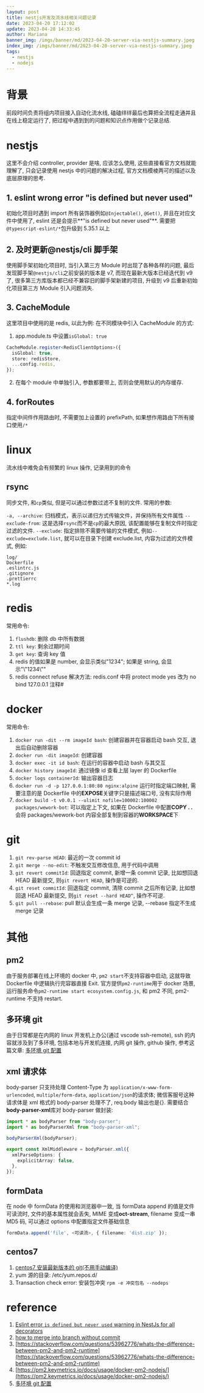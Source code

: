 ```yaml
---
layout: post
title: nestjs开发及流水线相关问题记录
date: 2023-04-20 17:12:02
update: 2023-04-28 14:33:45
author: Mariana
banner_img: /imgs/banner/md/2023-04-20-server-via-nestjs-summary.jpeg
index_img: /imgs/banner/md/2023-04-20-server-via-nestjs-summary.jpeg
tags:
  - nestjs
  - nodejs
---
```


# 背景

前段时间负责将组内项目接入自动化流水线, 磕磕绊绊最后也算把全流程走通并且在线上稳定运行了, 把过程中遇到到的问题和知识点作用做个记录总结.

# nestjs

这里不会介绍 controller, provider 是啥, 应该怎么使用, 这些直接看官方文档就能理解了, 只会记录使用 nestjs 中的问题的解决过程, 官方文档模棱两可的描述以及底层原理的思考.

## 1. eslint wrong error "is defined but never used"

初始化项目时遇到 import 所有装饰器例如`@Injectable()`, `@Get()`, 并且在对应文件中使用了, eslint 还是会提示**"is defined but never used"**.
需要把`@typescript-eslint/*`包升级到 5.35.1 以上

## 2. 及时更新@nestjs/cli 脚手架

使用脚手架初始化项目时, 当引入第三方 Module 时出现了各种各样的问题, 最后发现脚手架`@nestjs/cli`之前安装的版本是 v7, 而现在最新大版本已经迭代到 v9 了, 很多第三方库版本都已经不兼容旧的脚手架新建的项目, 升级到 v9 后重新初始化项目第三方 Module 引入问题消失.

## 3. CacheModule

这里项目中使用的是 redis, 以此为例:
在不同模块中引入 CacheModule 的方式:

1. app.module.ts 中设置`isGlobal: true`

```ts
CacheModule.register<RedisClientOptions>({
  isGlobal: true,
  store: redisStore,
  ...config.redis,
});
```

2. 在每个 module 中单独引入, 参数都要带上, 否则会使用默认的内存缓存.

## 4. forRoutes

指定中间件作用路由时, 不需要加上设置的 prefixPath, 如果想作用路由下所有接口使用`/*`

# linux

流水线中难免会有频繁的 linux 操作, 记录用到的命令

## rsync

同步文件, 和`cp`类似, 但是可以通过参数过滤不复制的文件.
常用的参数:

`-a, --archive`: 归档模式，表示以递归方式传输文件，并保持所有文件属性
`--exclude-from`: 这是选择`rsync`而不是`cp`的最大原因, 该配置能够在复制文件时指定过滤的文件.
`--exclude`: 指定排除不需要传输的文件模式, 例如`--exclude=exclude.list`, 就可以在目录下创建 exclude.list, 内容为过滤的文件模式, 例如:

```
log/
Dockerfile
.eslintrc.js
.gitignore
.prettierrc
*.log
```

# redis

常用命令:

1. `flushdb`: 删除 db 中所有数据
2. `ttl key`: 剩余过期时间
3. `get key`: 查询 key 值
4. redis 的值如果是 number, 会显示类似"1234"; 如果是 string, 会显示"\\"1234\\""
5. redis connect refuse 解决方法:
   redis.conf 中将 protect mode yes 改为 no
   bind 127.0.0.1 注释#

# docker

常用命令:

1. `docker run -dit --rm imageId bash`: 创建容器并在容器启动 bash 交互, 退出后自动删除容器
2. `docker run -dit imageId`: 创建容器
3. `docker exec -it id bash`: 在运行的容器中启动 bash 与其交互
4. `docker history imageId`: 通过镜像 id 查看上层 layer 的 Dockerfile
5. `docker logs containerId`: 输出容器日志
6. `docker run -d -p 127.0.0.1:80:80 nginx:alpine` 运行时指定端口映射, 需要注意的是 Dockerfile 中的**EXPOSE**关键字只是描述端口号, 没有实际作用
7. `docker build -t v0.0.1 --ulimit nofile=100002:100002 packages/wework-bot`: 可以指定上下文, 如果在 Dockerfile 中配置**COPY . .** 会将 packages/wework-bot 内容全部复制到容器的**WORKSPACE**下

# git

1. `git rev-parse HEAD`: 最近的一次 commit id
2. `git merge --no-edit`: 不触发交互修改信息, 用于代码中调用
3. `git revert commitId`: 回退指定 commit, 新增一条 commit 记录, 比如想回退 HEAD 最新提交, 则`git revert HEAD`, 操作是可逆的.
4. `git reset commitId`: 回退指定 commit, 清除 commit 之后所有记录, 比如想回退 HEAD 最新提交, 则`git reset --hard HEAD^`, 操作不可逆.
5. `git pull --rebase`: pull 默认会生成一条 merge 记录, --rebase 指定不生成 merge 记录

# 其他

## pm2

由于服务部署在线上环境的 docker 中, `pm2 start`不支持容器中启动, 这就导致 Dockerfile 中逻辑执行完容器直接 Exit. 官方提供`pm2-runtime`用于 docker 场景, 运行服务命令`pm2-runtime start ecosystem.config.js`, 和 pm2 不同, pm2-runtime 不支持 restart.

## 多环境 git

由于日常都是在内网的 linux 开发机上办公(通过 vscode ssh-remote), ssh 的内容就涉及到了多环境, 包括本地与开发机连接, 内网 git 操作, github 操作, 参考这篇文章: [多环境 git 配置](https://www.zhihu.com/question/21402411)

## xml 请求体

body-parser 只支持处理 Content-Type 为 `application/x-www-form-urlencoded`, `multiple/form-data`, `application/json`的请求体; 微信客服号这种请求体是 xml 格式的 body-parser 处理不了, req.body 输出也是{}.
需要结合**body-parser-xml**库对 body-parser 做封装:

```typescript
import * as bodyParser from "body-parser";
import * as bodyParserXml from "body-parser-xml";

bodyParserXml(bodyParser);

export const XmlMiddleware = bodyParser.xml({
  xmlParseOptions: {
    explicitArray: false,
  },
});
```

## formData

在 node 中 formData 的使用和浏览器中一致, 当 formData append 的值是文件可读流时, 文件的基本属性就会丢失, MIME 变成**oct-stream**, filename 变成一串 MD5 码, 可以通过 options 中配置指定文件基础信息

```typescript
formData.append('file', <可读流>, { filename: 'dist.zip' });
```

## centos7

1. [centos7 安装最新版本的 git(不用手动编译)](https://ximouzhao.com/index.php/2022/06/17/centos7%e5%ae%89%e8%a3%85%e6%9c%80%e6%96%b0%e7%89%88%e6%9c%acgit/)
2. yum 源的目录: /etc/yum.repos.d/
3. Transaction check error: 安装包冲突 `rpm -e 冲突包名 --nodeps`

# reference

1. [Eslint error `is defined but never used` warning in NestJs for all decorators](https://stackoverflow.com/questions/73591752/eslint-error-is-defined-but-never-used-warning-in-nestjs-for-all-decorators)
2. [how to merge into branch without commit](https://stackoverflow.com/questions/53862615/how-to-merge-into-branch-without-commit)
3. [https://stackoverflow.com/questions/53962776/whats-the-difference-between-pm2-and-pm2-runtime](https://stackoverflow.com/questions/53962776/whats-the-difference-between-pm2-and-pm2-runtime)
4. [https://pm2.keymetrics.io/docs/usage/docker-pm2-nodejs/](https://pm2.keymetrics.io/docs/usage/docker-pm2-nodejs/)
5. [多环境 git 配置](https://www.zhihu.com/question/21402411)
